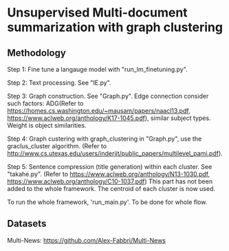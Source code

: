 # Unsupervised Multi-document summarization with graph clustering


## Methodology
Step 1: Fine tune a langauge model with "run_lm_finetuning.py".

Step 2: Text processing. See "IE.py".

Step 3: Graph construction. See "Graph.py".  Edge connection consider such factors: ADG(Refer to https://homes.cs.washington.edu/~mausam/papers/naacl13.pdf, https://www.aclweb.org/anthology/K17-1045.pdf), similar subject types. Weight is object similarities.

Step 4: Graph custering with graph_clustering in "Graph.py", use the graclus_cluster algorithm.  (Refer to http://www.cs.utexas.edu/users/inderjit/public_papers/multilevel_pami.pdf).

Step 5: Sentence compression (title generation) within each cluster. See "takahe.py". (Refer to https://www.aclweb.org/anthology/N13-1030.pdf, https://www.aclweb.org/anthology/C10-1037.pdf) This part has not been added to the whole framework. The centroid of each cluster is now used.


To run the whole framework, 'run_main.py'. To be done for whole flow.
## Datasets

Multi-News: https://github.com/Alex-Fabbri/Multi-News
